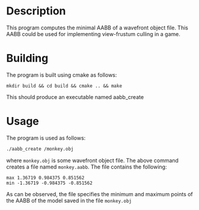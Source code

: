 Description
=============

This program computes the minimal AABB of a wavefront object file. 
This AABB could be used for implementing view-frustum culling in a game.

Building
==============

The program is built using cmake as follows:

```
mkdir build && cd build && cmake .. && make
```

This should produce an executable named aabb_create

Usage
==============

The program is used as follows:

```bash
./aabb_create /monkey.obj
```

where `monkey.obj` is some wavefront object file. The above command creates a file named `monkey.aabb`. The file contains the following:

```
max 1.36719 0.984375 0.851562
min -1.36719 -0.984375 -0.851562
```

As can be observed, the file specifies the minimum and maximum points of the AABB of the model saved in the file `monkey.obj`
